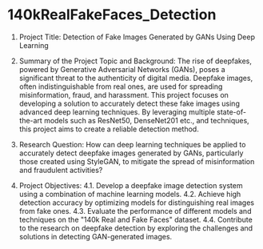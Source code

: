 # 140kRealFakeFaces_Detection

1. Project Title:
Detection of Fake Images Generated by GANs Using Deep Learning

2. Summary of the Project Topic and Background:
The rise of deepfakes, powered by Generative Adversarial Networks (GANs), poses a significant threat to the authenticity of digital media. Deepfake images, often indistinguishable from real ones, are used for spreading misinformation, fraud, and harassment. This project focuses on developing a solution to accurately detect these fake images using advanced deep learning techniques. By leveraging multiple state-of-the-art models such as ResNet50, DenseNet201 etc., and techniques, this project aims to create a reliable detection method.

3.	Research Question:
How can deep learning techniques be applied to accurately detect deepfake images generated by GANs, particularly those created using StyleGAN, to mitigate the spread of misinformation and fraudulent activities?

4.	Project Objectives:
  4.1.	Develop a deepfake image detection system using a combination of machine learning models.
  4.2.	Achieve high detection accuracy by optimizing models for distinguishing real images from fake ones.
  4.3.	Evaluate the performance of different models and techniques on the "140k Real and Fake Faces" dataset.
  4.4.	Contribute to the research on deepfake detection by exploring the challenges and solutions in detecting GAN-generated images.
